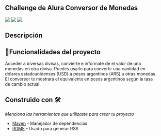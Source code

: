 ## Challenge de Alura Conversor de Monedas
<p align="left">
   <img src="https://img.shields.io/badge/STATUS-EN%20DESAROLLO-green">
  <img src = "https://img.shields.io/badge/Java-v17-green">
  <img src = "https://img.shields.io/badge/license-not%20specified-green">
   </p>

## Descripción


## :hammer:Funcionalidades del proyecto
Acceder a diversas divisas, convierte e informate de el valor de una monedas en otra divisa. Puedes usarlo para convertir una cantidad en dólares estadounidenses (USD) a pesos argentinos (ARS) u otras monedas. El conversor te mostrará el equivalente en pesos argentinos según la tasa de cambio actual.

## Construido con 🛠️
_Menciona las herramientas que utilizaste para crear tu proyecto_

* [Maven](https://maven.apache.org/) - Manejador de dependencias
* [ROME](https://rometools.github.io/rome/) - Usado para generar RSS
